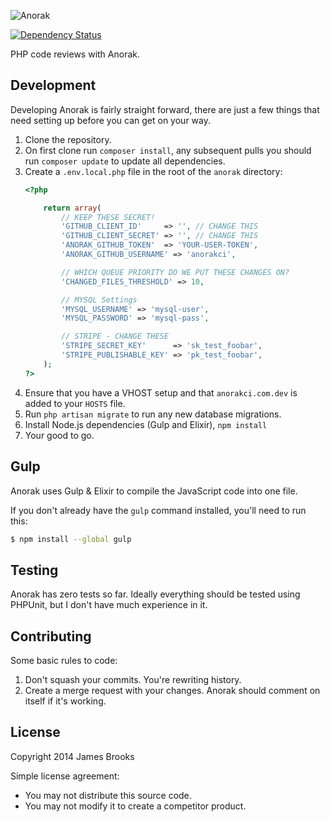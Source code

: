 ![Anorak](http://anorakci.com/images/AnorakFull.png)

[![Dependency Status](https://www.versioneye.com/user/projects/54213d0b3a1a2c496b000286/badge.svg?style=flat)](https://www.versioneye.com/user/projects/54213d0b3a1a2c496b000286)

PHP code reviews with Anorak.

## Development
Developing Anorak is fairly straight forward, there are just a few things that need setting up before you can get on your way.

1. Clone the repository.
2. On first clone run `composer install`, any subsequent pulls you should run `composer update` to update all dependencies.
3. Create a `.env.local.php` file in the root of the `anorak` directory:
    ```php
    <?php

        return array(
            // KEEP THESE SECRET!
            'GITHUB_CLIENT_ID'     => '', // CHANGE THIS
            'GITHUB_CLIENT_SECRET' => '', // CHANGE THIS
            'ANORAK_GITHUB_TOKEN'  => 'YOUR-USER-TOKEN',
            'ANORAK_GITHUB_USERNAME' => 'anorakci',

            // WHICH QUEUE PRIORITY DO WE PUT THESE CHANGES ON?
            'CHANGED_FILES_THRESHOLD' => 10,

            // MYSQL Settings
            'MYSQL_USERNAME' => 'mysql-user',
            'MYSQL_PASSWORD' => 'mysql-pass',

            // STRIPE - CHANGE THESE
            'STRIPE_SECRET_KEY'      => 'sk_test_foobar',
            'STRIPE_PUBLISHABLE_KEY' => 'pk_test_foobar',
        );
    ?>
    ```
4. Ensure that you have a VHOST setup and that `anorakci.com.dev` is added to your `HOSTS` file.
5. Run `php artisan migrate` to run any new database migrations.
6. Install Node.js dependencies (Gulp and Elixir), `npm install`
7. Your good to go.

## Gulp
Anorak uses Gulp & Elixir to compile the JavaScript code into one file.

If you don't already have the `gulp` command installed, you'll need to run this:

```bash
$ npm install --global gulp
```

## Testing
Anorak has zero tests so far. Ideally everything should be tested using PHPUnit, but I don't have much experience in it.

## Contributing
Some basic rules to code:

1. Don't squash your commits. You're rewriting history.
2. Create a merge request with your changes. Anorak should comment on itself if it's working.

## License

Copyright 2014 James Brooks

Simple license agreement:

- You may not distribute this source code.
- You may not modify it to create a competitor product.
